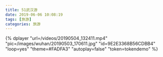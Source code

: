 ```yaml
---
title: 51武汉游
date: 2019-06-06 10:08:19
tags: [旅游]
categories: 旅游
---
```


{% dplayer "url=/videos/20190504_132411.mp4" "pic=/images/wuhan/20190503_170611.jpg" "id=9E2E3368B56CDBB4" "loop=yes" "theme=#FADFA3" "autoplay=false" "token=tokendemo" %}